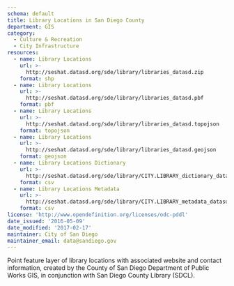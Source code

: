 ```yaml
---
schema: default
title: Library Locations in San Diego County
department: GIS
category:
  - Culture & Recreation
  - City Infrastructure
resources:
  - name: Library Locations
    url: >-
      http://seshat.datasd.org/sde/library/libraries_datasd.zip
    format: shp
  - name: Library Locations
    url: >-
      http://seshat.datasd.org/sde/library/libraries_datasd.pbf
    format: pbf
  - name: Library Locations
    url: >-
      http://seshat.datasd.org/sde/library/libraries_datasd.topojson
    format: topojson
  - name: Library Locations
    url: >-
      http://seshat.datasd.org/sde/library/libraries_datasd.geojson
    format: geojson
  - name: Library Locations Dictionary
    url: >-
      http://seshat.datasd.org/sde/library/CITY.LIBRARY_dictionary_datasd.csv
    format: csv
  - name: Library Locations Metadata
    url: >-
      http://seshat.datasd.org/sde/library/CITY.LIBRARY_metadata_datasd.csv
    format: csv
license: 'http://www.opendefinition.org/licenses/odc-pddl'
date_issued: '2016-05-09'
date_modified: '2017-02-17'
maintainer: City of San Diego
maintainer_email: data@sandiego.gov
---
```

Point feature layer of library locations with associated website and contact
information, created by the County of San Diego Department of Public Works
GIS, in conjunction with San Diego County Library (SDCL).
